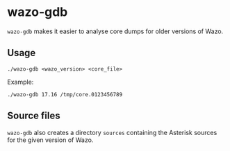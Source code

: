 # wazo-gdb

`wazo-gdb` makes it easier to analyse core dumps for older versions of Wazo.

## Usage

```
./wazo-gdb <wazo_version> <core_file>
```

Example:

```
./wazo-gdb 17.16 /tmp/core.0123456789
```

## Source files

`wazo-gdb` also creates a directory `sources` containing the Asterisk sources for the given version of Wazo.

